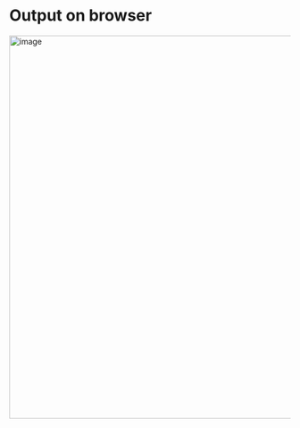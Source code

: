 # Output on browser 
<img width="767" height="686" alt="image" src="https://github.com/user-attachments/assets/413f3c6e-f27d-43cd-ba97-8a0de5fd8b39" />
